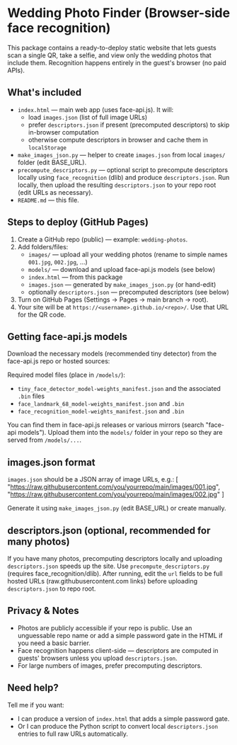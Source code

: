 # Wedding Photo Finder (Browser-side face recognition)

This package contains a ready-to-deploy static website that lets guests scan a single QR, take a selfie, and view only the wedding photos that include them. Recognition happens entirely in the guest's browser (no paid APIs).

## What's included
- `index.html` — main web app (uses face-api.js). It will:
  - load `images.json` (list of full image URLs)
  - prefer `descriptors.json` if present (precomputed descriptors) to skip in-browser computation
  - otherwise compute descriptors in browser and cache them in `localStorage`
- `make_images_json.py` — helper to create `images.json` from local `images/` folder (edit BASE_URL).
- `precompute_descriptors.py` — optional script to precompute descriptors locally using `face_recognition` (dlib) and produce `descriptors.json`. Run locally, then upload the resulting `descriptors.json` to your repo root (edit URLs as necessary).
- `README.md` — this file.

## Steps to deploy (GitHub Pages)
1. Create a GitHub repo (public) — example: `wedding-photos`.
2. Add folders/files:
   - `images/` — upload all your wedding photos (rename to simple names `001.jpg`, `002.jpg`, ...)
   - `models/` — download and upload face-api.js models (see below)
   - `index.html` — from this package
   - `images.json` — generated by `make_images_json.py` (or hand-edit)
   - optionally `descriptors.json` — precomputed descriptors (see below)
3. Turn on GitHub Pages (Settings → Pages → main branch → root).
4. Your site will be at `https://<username>.github.io/<repo>/`. Use that URL for the QR code.

## Getting face-api.js models
Download the necessary models (recommended tiny detector) from the face-api.js repo or hosted sources:

Required model files (place in `/models/`):
- `tiny_face_detector_model-weights_manifest.json` and the associated `.bin` files
- `face_landmark_68_model-weights_manifest.json` and `.bin`
- `face_recognition_model-weights_manifest.json` and `.bin`

You can find them in face-api.js releases or various mirrors (search "face-api models"). Upload them into the `models/` folder in your repo so they are served from `/models/...`.

## images.json format
`images.json` should be a JSON array of image URLs, e.g.:
[
  "https://raw.githubusercontent.com/you/yourrepo/main/images/001.jpg",
  "https://raw.githubusercontent.com/you/yourrepo/main/images/002.jpg"
]

Generate it using `make_images_json.py` (edit BASE_URL) or create manually.

## descriptors.json (optional, recommended for many photos)
If you have many photos, precomputing descriptors locally and uploading `descriptors.json` speeds up the site. Use `precompute_descriptors.py` (requires face_recognition/dlib). After running, edit the `url` fields to be full hosted URLs (raw.githubusercontent.com links) before uploading `descriptors.json` to repo root.

## Privacy & Notes
- Photos are publicly accessible if your repo is public. Use an unguessable repo name or add a simple password gate in the HTML if you need a basic barrier.
- Face recognition happens client-side — descriptors are computed in guests' browsers unless you upload `descriptors.json`.
- For large numbers of images, prefer precomputing descriptors.

## Need help?
Tell me if you want:
- I can produce a version of `index.html` that adds a simple password gate.
- Or I can produce the Python script to convert local `descriptors.json` entries to full raw URLs automatically.
